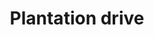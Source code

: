 ---
layout: event
title: Plantation drive
search: plantation
description: Every year, Zaariya organises a plantation drive in the campus to increase awareness about the importance of greenery in the campus. 
---